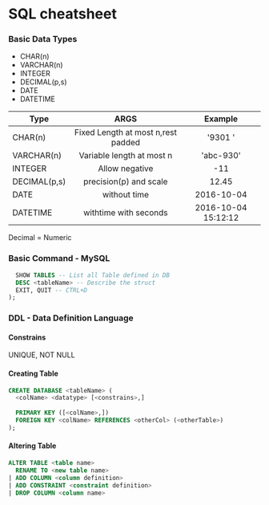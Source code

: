 SQL cheatsheet
======
### Basic Data Types
- CHAR(n)
- VARCHAR(n)
- INTEGER
- DECIMAL(p,s)
- DATE
- DATETIME

| Type          | ARGS                                | Example  |
| ------------- |:-----------------------------------:|:--------:|
| CHAR(n)       | Fixed Length at most n,rest padded  | '9301  ' |
| VARCHAR(n)    | Variable length at most n           | 'abc-930'|
| INTEGER       | Allow negative                      | -11      |
| DECIMAL(p,s)  | precision(p) and scale              | 12.45    |
| DATE          | without time                        | 2016-10-04 |
| DATETIME      | withtime with seconds               | 2016-10-04 15:12:12 |

Decimal = Numeric

### Basic Command - MySQL
```SQL
  SHOW TABLES -- List all Table defined in DB
  DESC <tableName> -- Describe the struct 
  EXIT, QUIT -- CTRL+D
);
```

### DDL - Data Definition Language
#### Constrains 
UNIQUE, NOT NULL 

#### Creating Table
```SQL
CREATE DATABASE <tableName> (
  <colName> <datatype> [<constrains>,]
  
  PRIMARY KEY ([<colName>,])
  FOREIGN KEY <colName> REFERENCES <otherCol> (<otherTable>)
);
```

#### Altering Table

```SQL
ALTER TABLE <table name>
  RENAME TO <new table name>
| ADD COLUMN <column definition>
| ADD CONSTRAINT <constraint definition>
| DROP COLUMN <column name>  
```
